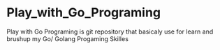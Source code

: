 # Play_with_Go_Programing
Play with Go Programing is git repository that basicaly use for learn and brushup my Go/ Golang Progaming Skilles 
